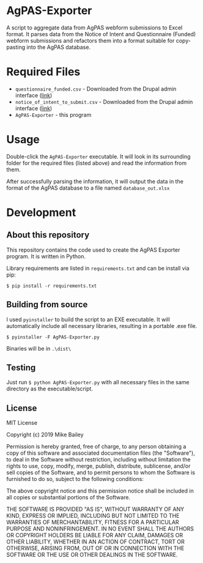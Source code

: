 # AgPAS-Exporter
A script to aggregate data from AgPAS webform submissions to Excel format. It parses data from the Notice of Intent and Questionnaire (Funded) webform submissions and refactors them into a format suitable for copy-pasting into the AgPAS database.


# Required Files
* `questionnaire_funded.csv` - Downloaded from the Drupal admin interface ([link](https://agnr.umd.edu/admin/structure/webform/manage/questionnaire_funded/results/download))
* `notice_of_intent_to_submit.csv` - Downloaded from the Drupal admin interface ([link](https://agnr.umd.edu/admin/structure/webform/manage/notice_of_intent_to_submit/results/download))
* `AgPAS-Exporter` - this program

# Usage

Double-click the `AgPAS-Exporter` executable. It will look in its surrounding folder for the required files (listed above) and read the information from them.

After successfully parsing the information, it will output the data in the format of the AgPAS database to a file named `database_out.xlsx`


# Development

## About this repository

This repository contains the code used to create the AgPAS Exporter program. It is written in Python. 

Library requirements are listed in `requirements.txt` and can be install via pip:

`$ pip install -r requirements.txt`

## Building from source

I used `pyinstaller` to build the script to an EXE executable. It will automatically include all necessary libraries, resulting in a portable .exe file.

`$ pyinstaller -F AgPAS-Exporter.py`

Binaries will be in `.\dist\`

## Testing

Just run `$ python AgPAS-Exporter.py` with all necessary files in the same directory as the executable/script.

## License
MIT License

Copyright (c) 2019 Mike Bailey

Permission is hereby granted, free of charge, to any person obtaining a copy
of this software and associated documentation files (the "Software"), to deal
in the Software without restriction, including without limitation the rights
to use, copy, modify, merge, publish, distribute, sublicense, and/or sell
copies of the Software, and to permit persons to whom the Software is
furnished to do so, subject to the following conditions:

The above copyright notice and this permission notice shall be included in all
copies or substantial portions of the Software.

THE SOFTWARE IS PROVIDED "AS IS", WITHOUT WARRANTY OF ANY KIND, EXPRESS OR
IMPLIED, INCLUDING BUT NOT LIMITED TO THE WARRANTIES OF MERCHANTABILITY,
FITNESS FOR A PARTICULAR PURPOSE AND NONINFRINGEMENT. IN NO EVENT SHALL THE
AUTHORS OR COPYRIGHT HOLDERS BE LIABLE FOR ANY CLAIM, DAMAGES OR OTHER
LIABILITY, WHETHER IN AN ACTION OF CONTRACT, TORT OR OTHERWISE, ARISING FROM,
OUT OF OR IN CONNECTION WITH THE SOFTWARE OR THE USE OR OTHER DEALINGS IN THE
SOFTWARE.
